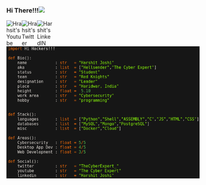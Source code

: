 ### Hi There!!!<img src="https://github.com/TheDudeThatCode/TheDudeThatCode/blob/master/Assets/Earth.gif" width="24px">
<a href="https://youtube.com/c/TheCyberExpert">
  <img align="left" alt="Hrahsit's Youtube" width="40px" src="https://raw.githubusercontent.com/peterthehan/peterthehan/master/assets/youtube.svg" />
</a>
<a href="https://twitter.com/TheCyberExpert_">
  <img align="left" alt="Hrahsit's Twitter" width="40px" src="https://raw.githubusercontent.com/peterthehan/peterthehan/master/assets/twitter.svg" />
</a>
<a href="https://www.linkedin.com/in/harshit-joshi-1b29a5199/">
  <img align="left" alt="Harshit's LinkedIN" width="40px" src="https://raw.githubusercontent.com/peterthehan/peterthehan/master/assets/linkedin.svg" />
</a>
<br />
<br />
<br />

<img align="center" alt="cover" src="bio.png">

